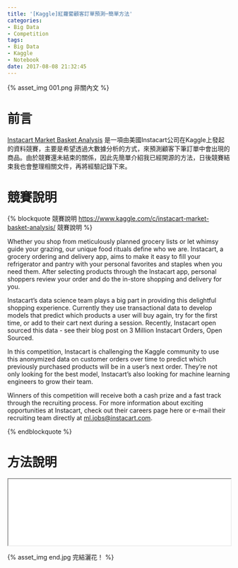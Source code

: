```yaml
---
title: '[Kaggle]紅蘿蔔顧客訂單預測─簡單方法'
categories:
- Big Data
- Competition
tags:
- Big Data
- Kaggle
- Notebook
date: 2017-08-08 21:32:45
---
```


{% asset_img 001.png 非關內文 %}

# 前言
[Instacart Market Basket Analysis](https://www.kaggle.com/c/instacart-market-basket-analysis) 是一項由美國Instacart公司在Kaggle上發起的資料競賽，主要是希望透過大數據分析的方式，來預測顧客下筆訂單中會出現的商品。由於競賽還未結束的關係，因此先簡單介紹我已經開源的方法，日後競賽結束我也會整理相關文件，再將經驗記錄下來。

<!--more-->

# 競賽說明

{% blockquote 競賽說明 https://www.kaggle.com/c/instacart-market-basket-analysis/ 競賽說明 %}

Whether you shop from meticulously planned grocery lists or let whimsy guide your grazing, our unique food rituals define who we are. Instacart, a grocery ordering and delivery app, aims to make it easy to fill your refrigerator and pantry with your personal favorites and staples when you need them. After selecting products through the Instacart app, personal shoppers review your order and do the in-store shopping and delivery for you.

Instacart’s data science team plays a big part in providing this delightful shopping experience. Currently they use transactional data to develop models that predict which products a user will buy again, try for the first time, or add to their cart next during a session. Recently, Instacart open sourced this data - see their blog post on 3 Million Instacart Orders, Open Sourced.

In this competition, Instacart is challenging the Kaggle community to use this anonymized data on customer orders over time to predict which previously purchased products will be in a user’s next order. They’re not only looking for the best model, Instacart’s also looking for machine learning engineers to grow their team.

Winners of this competition will receive both a cash prize and a fast track through the recruiting process. For more information about exciting opportunities at Instacart, check out their careers page here or e-mail their recruiting team directly at ml.jobs@instacart.com.

{% endblockquote %}

# 方法說明

<iframe id="ipynb" src="notebook.HTML" width="100%"></iframe>

{% asset_img end.jpg 完結灑花！ %}